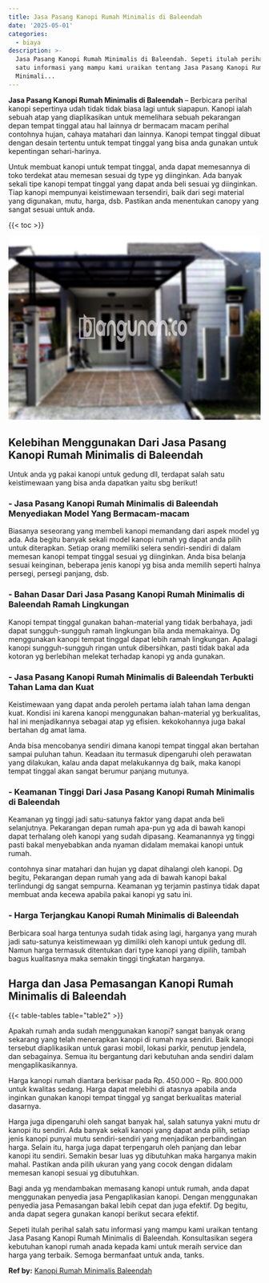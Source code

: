 ```yaml
---
title: Jasa Pasang Kanopi Rumah Minimalis di Baleendah
date: '2025-05-01'
categories:
  - biaya
description: >-
  Jasa Pasang Kanopi Rumah Minimalis di Baleendah. Sepeti itulah perihal salah
  satu informasi yang mampu kami uraikan tentang Jasa Pasang Kanopi Rumah
  Minimali...
---
```


**Jasa Pasang Kanopi Rumah Minimalis di Baleendah** – Berbicara perihal kanopi sepertinya udah tidak tidak biasa lagi untuk siapapun. Kanopi ialah sebuah atap yang diaplikasikan untuk memelihara sebuah pekarangan depan tempat tinggal atau hal lainnya dr bermacam macam perihal contohnya hujan, cahaya matahari dan lainnya. Kanopi tempat tinggal dibuat dengan desain tertentu untuk tempat tinggal yang bisa anda gunakan untuk kepentingan sehari-harinya.

Untuk membuat kanopi untuk tempat tinggal, anda dapat memesannya di toko terdekat atau memesan sesuai dg type yg diinginkan. Ada banyak sekali tipe kanopi tempat tinggal yang dapat anda beli sesuai yg diinginkan. Tiap kanopi mempunyai keistimewaan tersendiri, baik dari segi material yang digunakan, mutu, harga, dsb. Pastikan anda menentukan canopy yang sangat sesuai untuk anda.

{{< toc >}}

![Jasa Pasang Kanopi Rumah Minimalis di Baleendah](/images/harga-kanopi-minimalis-29.png)

## Kelebihan Menggunakan Dari Jasa Pasang Kanopi Rumah Minimalis di Baleendah

Untuk anda yg pakai kanopi untuk gedung dll, terdapat salah satu keistimewaan yang bisa anda dapatkan yaitu sbg berikut!

### \- Jasa Pasang Kanopi Rumah Minimalis di Baleendah Menyediakan Model Yang Bermacam-macam

Biasanya seseorang yang membeli kanopi memandang dari aspek model yg ada. Ada begitu banyak sekali model kanopi rumah yg dapat anda pilih untuk diterapkan. Setiap orang memiliki selera sendiri-sendiri di dalam memesan kanopi tempat tinggal sesuai yg diinginkan. Anda bisa belanja sesuai keinginan, beberapa jenis kanopi yg bisa anda memilih seperti halnya persegi, persegi panjang, dsb.

### \- Bahan Dasar Dari Jasa Pasang Kanopi Rumah Minimalis di Baleendah Ramah Lingkungan

Kanopi tempat tinggal gunakan bahan-material yang tidak berbahaya, jadi dapat sungguh-sungguh ramah lingkungan bila anda memakainya. Dg menggunakan kanopi tempat tinggal dapat lebih ramah lingkungan. Apalagi kanopi sungguh-sungguh ringan untuk dibersihkan, pasti tidak bakal ada kotoran yg berlebihan melekat terhadap kanopi yg anda gunakan.

### \- Jasa Pasang Kanopi Rumah Minimalis di Baleendah Terbukti Tahan Lama dan Kuat

Keistimewaan yang dapat anda peroleh pertama ialah tahan lama dengan kuat. Kondisi ini karena kanopi menggunakan bahan-material yg berkualitas, hal ini menjadikannya sebagai atap yg efisien. kekokohannya juga bakal bertahan dg amat lama.

Anda bisa mencobanya sendiri dimana kanopi tempat tinggal akan bertahan sampai puluhan tahun. Keadaan itu termasuk dipengaruhi oleh perawatan yang dilakukan, kalau anda dapat melakukannya dg baik, maka kanopi tempat tinggal akan sangat berumur panjang mutunya.

### \- Keamanan Tinggi Dari Jasa Pasang Kanopi Rumah Minimalis di Baleendah

Keamanan yg tinggi jadi satu-satunya faktor yang dapat anda beli selanjutnya. Pekarangan depan rumah apa-pun yg ada di bawah kanopi dapat terhalang oleh kanopi yang sudah dipasang. Keamanannya yg tinggi pasti bakal menyebabkan anda nyaman didalam memakai kanopi untuk rumah.

contohnya sinar matahari dan hujan yg dapat dihalangi oleh kanopi. Dg begitu, Pekarangan depan rumah yang ada di bawah kanopi bakal terlindungi dg sangat sempurna. Keamanan yg terjamin pastinya tidak dapat membuat anda kecewa apabila pakai kanopi yg satu ini.

### \- Harga Terjangkau Kanopi Rumah Minimalis di Baleendah

Berbicara soal harga tentunya sudah tidak asing lagi, harganya yang murah jadi satu-satunya keistimewaan yg dimiliki oleh kanopi untuk gedung dll. Namun harga termasuk ditentukan dari type kanopi yang dipilih, tambah bagus kualitasnya maka semakin tinggi tingkatan harganya.

## Harga dan Jasa Pemasangan Kanopi Rumah Minimalis di Baleendah

{{< table-tables table="table2" >}}

Apakah rumah anda sudah menggunakan kanopi? sangat banyak orang sekarang yang telah menerapkan kanopi di rumah nya sendiri. Baik kanopi tersebut diaplikasikan untuk garasi mobil, lokasi parkir, penutup jendela, dan sebagainya. Semua itu bergantung dari kebutuhan anda sendiri dalam mengaplikasikannya.

Harga kanopi rumah diantara berkisar pada Rp. 450.000 – Rp. 800.000 untuk kwalitas sedang. Harga dapat melebihi di atasnya apabila anda inginkan gunakan kanopi tempat tinggal yg sangat berkualitas material dasarnya.

Harga juga dipengaruhi oleh sangat banyak hal, salah satunya yakni mutu dr kanopi itu sendiri. Ada banyak sekali kanopi yang dapat anda pilih, setiap jenis kanopi punyai mutu sendiri-sendiri yang menjadikan perbandingan harga. Selain itu, harga juga dapat terpengaruh oleh panjang dan lebar kanopi itu sendiri. Semakin besar luas yg dibutuhkan maka harganya makin mahal. Pastikan anda pilih ukuran yang yang cocok dengan didalam memesan kanopi sesuai yg dibutuhkan.

Bagi anda yg mendambakan memasang kanopi untuk rumah, anda dapat menggunakan penyedia jasa Pengaplikasian kanopi. Dengan menggunakan penyedia jasa Pemasangan bakal lebih cepat dan juga efektif. Dg begitu, anda dapat segera gunakan kanopi berikut secara efektif.

Sepeti itulah perihal salah satu informasi yang mampu kami uraikan tentang Jasa Pasang Kanopi Rumah Minimalis di Baleendah. Konsultasikan segera kebutuhan kanopi rumah anada kepada kami untuk meraih service dan harga yang terbaik. Semoga bermanfaat untuk anda, tanks.

**Ref by:**  [Kanopi Rumah Minimalis Baleendah](https://id.wikipedia.org/wiki/Kanopi)

